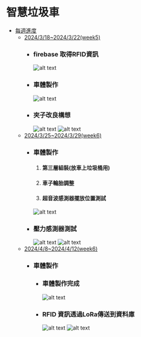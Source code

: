 # 智慧垃圾車
- [每週進度](#每週進度)
  - [2024/3/18~2024/3/22(week5)](##2024/3/18~2024/3/22(week5))
    - ### firebase 取得RFID資訊
      ![alt text](image.png)
    - ### 車體製作
      ![alt text](image-1.png)
    - ### 夾子改良構想 
      ![alt text](image-2.png) ![alt text](image-3.png) 
  - [2024/3/25~2024/3/29(week6)](##2024/3/18~2024/3/22(week6))
    - ### 車體製作
        1. #### 第三層組裝(放車上垃圾桶用)  
        2. #### 車子輪胎調整
        3. #### 超音波感測器擺放位置測試
        ![alt text](image-4.png)
    - ### 壓力感測器測試
        ![alt text](image-5.png) ![alt text](image-6.png)
  - [2024/4/8~2024/4/12(week6)](##2024/4/8~2024/4/12(week7))
    - ### 車體製作
      - ### 車體製作完成
        ![alt text](image-7.png)
      - ### RFID 資訊透過LoRa傳送到資料庫
        ![alt text](image-8.png) ![alt text](image-9.png)


